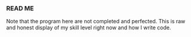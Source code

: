 ### READ ME ###
Note that the program here are not completed and perfected. 
This is raw and honest display of my skill level right now and how I write code. 
